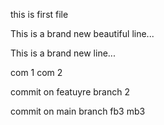 this is first file


This is a brand new beautiful line...

This is a brand new line...

com 1
com 2

commit on featuyre branch 2

commit on main branch
fb3
mb3

